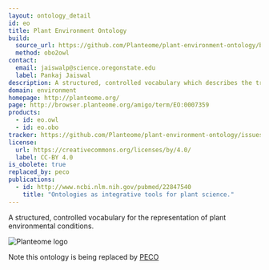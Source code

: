 ```yaml
---
layout: ontology_detail
id: eo
title: Plant Environment Ontology
build:
  source_url: https://github.com/Planteome/plant-environment-ontology/blob/master/plant-environment-ontology.obo.owl
  method: obo2owl
contact:
  email: jaiswalp@science.oregonstate.edu
  label: Pankaj Jaiswal
description: A structured, controlled vocabulary which describes the treatments, growing conditions, and/or study types used in plant biology experiments.
domain: environment
homepage: http://planteome.org/
page: http://browser.planteome.org/amigo/term/EO:0007359
products:
  - id: eo.owl
  - id: eo.obo
tracker: https://github.com/Planteome/plant-environment-ontology/issues
license:
  url: https://creativecommons.org/licenses/by/4.0/
  label: CC-BY 4.0
is_obolete: true
replaced_by: peco
publications:
  - id: http://www.ncbi.nlm.nih.gov/pubmed/22847540
    title: "Ontologies as integrative tools for plant science."
---
```


A structured, controlled vocabulary for the representation of plant environmental conditions.

<img alt="Planteome logo" src="http://planteome.org/sites/default/files/garland_logo.PNG"/>

Note this ontology is being replaced by [PECO](peco.html)
